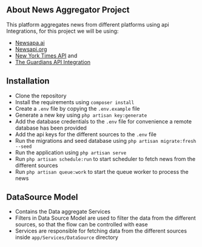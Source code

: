 

## About News Aggregator Project

This platform aggregates news from different platforms using api Integrations, for this project we will be using:

- [Newsapa.ai](https://newsapi.ai)
- [Newsapi.org](https://newsapi.org)
- [New York Times API](https://nytimes.com) and
- [The Guardians API Integration](https://open-platform.theguardian.com/)
 
## Installation
- Clone the repository
- Install the requirements using `composer install`
- Create a `.env` file by copying the `.env.example` file
- Generate a new key using `php artisan key:generate`
- Add the database credentials to the `.env` file for convenience a remote database has been provided
- Add the api keys for the different sources to the `.env` file
- Run the migrations and seed database using `php artisan migrate:fresh --seed`
- Run the application using `php artisan serve`
- Run `php artisan schedule:run` to start scheduler to fetch news from the different sources
- Run `php artisan queue:work` to start the queue worker to process the news


## DataSource  Model
- Contains the Data aggregate Services
- Filters  in Data Source Model are used to filter the data from the different sources, so that the flow can be controlled with ease
- Services are responsible for fetching data from the different sources inside `app/Services/DataSource` directory
